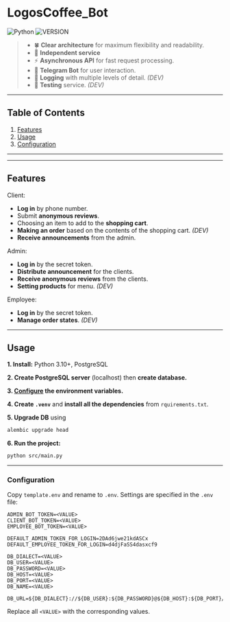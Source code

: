 # LogosCoffee_Bot

![Python](https://img.shields.io/badge/python-3.10%2B-blue)
![VERSION](https://img.shields.io/badge/status-in%20development-yellow)

>- 🍀 **Clear architecture** for maximum flexibility and readability.
>- 🦅 **Independent service**
>- ⚡ **Asynchronous API** for fast request processing.
>- 🤖 **Telegram Bot** for user interaction.
>- 📝 **Logging** with multiple levels of detail. _(DEV)_
>- 🔬 **Testing** service. _(DEV)_

---

## Table of Contents
1. [Features](#features)
2. [Usage](#usage)  
3. [Configuration](#configuration)   

---

---

## Features
Client:
- **Log in** by phone number.
- Submit **anonymous reviews**.
- Choosing an item to add to the **shopping cart**.
- **Making an order** based on the contents of the shopping cart. _(DEV)_
- **Receive announcements** from the admin.

Admin:
- **Log in** by the secret token.
- **Distribute announcement** for the clients.
- **Receive anonymous reviews** from the clients.
- **Setting products** for menu. _(DEV)_

Employee:
- **Log in** by the secret token.
- **Manage order states**. _(DEV)_

---

## Usage
**1. Install:** Python 3.10+, PostgreSQL

**2. Create PostgreSQL server** (localhost) then **create database.**

**3. [Configure](#configuration) the environment variables.**

**4. Create `.venv`** and **install all the dependencies** from `rquirements.txt`.

**5. Upgrade DB** using 
```bash
alembic upgrade head
```

**6. Run the project:**
```bash
python src/main.py
```

---

### Configuration
Copy `template.env` and rename to `.env`. Settings are specified in the `.env` file:
```
ADMIN_BOT_TOKEN=<VALUE>
CLIENT_BOT_TOKEN=<VALUE>
EMPLOYEE_BOT_TOKEN=<VALUE>

DEFAULT_ADMIN_TOKEN_FOR_LOGIN=2DAd6jwe21kdASCx
DEFAULT_EMPLOYEE_TOKEN_FOR_LOGIN=d4djFaSS4dasxcf9

DB_DIALECT=<VALUE>
DB_USER=<VALUE>
DB_PASSWORD=<VALUE>
DB_HOST=<VALUE>
DB_PORT=<VALUE>
DB_NAME=<VALUE>

DB_URL=${DB_DIALECT}://${DB_USER}:${DB_PASSWORD}@${DB_HOST}:${DB_PORT}/${DB_NAME}
```
Replace all `<VALUE>` with the corresponding values.

<br><br>